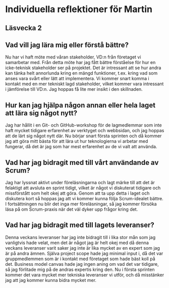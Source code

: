 # Individuella reflektioner för Martin
## Läsvecka 2

## Vad vill jag lära mig eller förstå bättre?
Nu har vi haft möte med våran stakeholder, VD:n från företaget vi samarbetar med. Från detta möte har jag fått bättre förståelse för hur en icke-teknisk stakeholder ser på projektet. Det är intressant att se hur andra kan tänka helt annorlunda kring en mängd funktioner, t.ex. kring vad som anses vara svårt eller lätt att implementera. Vi kommer snart komma i kontakt med en mer tekniskt lagd stakeholder, vilket kommer vara intressant i jämförelse till VD:n. Jag hoppas få lite mer insikt i den skillnaden.

## Hur kan jag hjälpa någon annan eller hela laget att lära sig något nytt?
Jag har hållit i en Git- och GitHub-workshop för de lagmedlemmar som inte haft mycket tidigare erfarenhet av verktyget och webbsidan, och jag hoppas att de lärt sig något nytt där. Nu börjar snart första sprinten och då kommer jag att göra mitt bästa för att lära ut hur teknologierna vi arbetar med fungerar, då det är jag som har mest erfarenhet av de vi valt att använda.


## Vad har jag bidragit med till vårt användande av Scrum?
Jag har lyssnat aktivt under föreläsningarna och lagt märke till att det är felaktigt att avsluta en sprint tidigt, vilket är något vi diskuterat tidigare och missförstått som helt okej att göra. Genom att ta upp detta i laget och diskutera kort så hoppas jag att vi kommer kunna följa Scrum-idealet bättre. I fortsättningen nu blir det inga mer föreläsningar, så jag kommer försöka läsa på om Scrum-praxis när det väl dyker upp frågor kring det.


## Vad har jag bidragit med till lagets leveranser?
Denna veckans leveranser har jag inte bidragit till i lika stor mån som jag vanligtvis hade velat, men det är något jag är helt okej med då denna veckans leveranser varit saker jag inte är lika mycket av en expert som jag är på andra ämnen. Själva project scope hade jag minimal input i, då det var gruppmedlemmen som är i kontakt med företaget som hade bäst koll på det. Business model canvas hade jag ingen aning om vad det var tidigare, så jag förlitade mig på de andras expertis kring den. Nu i första sprinten kommer det vara mycket mer tekniska leveranser vi utför, och då misstänker jag att jag kommer kunna bidra mycket mer. 

